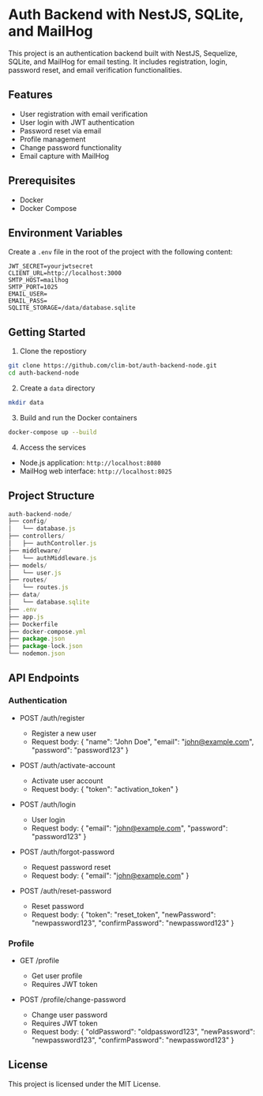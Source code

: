 # Auth Backend with NestJS, SQLite, and MailHog

This project is an authentication backend built with NestJS, Sequelize, SQLite, and MailHog for email testing. It includes registration, login, password reset, and email verification functionalities.

## Features

- User registration with email verification
- User login with JWT authentication
- Password reset via email
- Profile management
- Change password functionality
- Email capture with MailHog

## Prerequisites

- Docker
- Docker Compose

## Environment Variables

Create a `.env` file in the root of the project with the following content:

```env
JWT_SECRET=yourjwtsecret
CLIENT_URL=http://localhost:3000
SMTP_HOST=mailhog
SMTP_PORT=1025
EMAIL_USER=
EMAIL_PASS=
SQLITE_STORAGE=/data/database.sqlite
```

## Getting Started
1. Clone the repostiory
```bash
git clone https://github.com/clim-bot/auth-backend-node.git
cd auth-backend-node
```

2. Create a `data` directory
```bash
mkdir data
```

3. Build and run the Docker containers
```bash
docker-compose up --build
```

4. Access the services
- Node.js application: `http://localhost:8080`
- MailHog web interface: `http://localhost:8025`

## Project Structure
```js
auth-backend-node/
├── config/
│   └── database.js
├── controllers/
│   ├── authController.js
├── middleware/
│   └── authMiddleware.js
├── models/
│   └── user.js
├── routes/
│   └── routes.js
├── data/
│   └── database.sqlite
├── .env
├── app.js
├── Dockerfile
├── docker-compose.yml
├── package.json
├── package-lock.json
└── nodemon.json
```

## API Endpoints

### Authentication
- POST /auth/register
    - Register a new user
    - Request body: { "name": "John Doe", "email": "john@example.com", "password": "password123" }

- POST /auth/activate-account
    - Activate user account
    - Request body: { "token": "activation_token" }

- POST /auth/login
    - User login
    - Request body: { "email": "john@example.com", "password": "password123" }

- POST /auth/forgot-password
    - Request password reset
    - Request body: { "email": "john@example.com" }

- POST /auth/reset-password
    - Reset password
    - Request body: { "token": "reset_token", "newPassword": "newpassword123", "confirmPassword": "newpassword123" }

### Profile
- GET /profile
    - Get user profile
    - Requires JWT token

- POST /profile/change-password
    - Change user password
    - Requires JWT token
    - Request body: { "oldPassword": "oldpassword123", "newPassword": "newpassword123", "confirmPassword": "newpassword123" }

## License
This project is licensed under the MIT License.

